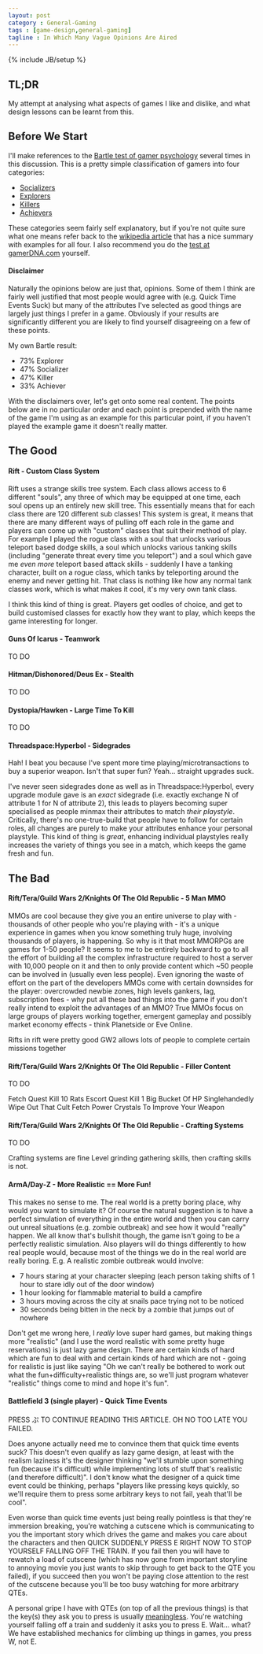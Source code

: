 ```yaml
---
layout: post
category : General-Gaming
tags : [game-design,general-gaming]
tagline : In Which Many Vague Opinions Are Aired
---
```

{% include JB/setup %}


## TL;DR

My attempt at analysing what aspects of games I like and dislike, and what design lessons can be learnt from this.

## Before We Start

I'll make references to the [Bartle test of gamer psychology](http://en.wikipedia.org/wiki/Bartle_Test#Character_theory) several times in this discussion. This is a pretty simple classification of gamers into four categories:
 - [Socializers](http://en.wikipedia.org/wiki/Bartle_Test#Socializers)
 - [Explorers](http://en.wikipedia.org/wiki/Bartle_Test#Explorers)
 - [Killers](http://en.wikipedia.org/wiki/Bartle_Test#Killers)
 - [Achievers](http://en.wikipedia.org/wiki/Bartle_Test#Achievers)
 
These categories seem fairly self explanatory, but if you're not quite sure what one means refer back to the [wikipedia article](http://en.wikipedia.org/wiki/Bartle_Test#Character_theory) that has a nice summary with examples for all four. I also recommend you do the [test at gamerDNA.com](http://www.gamerdna.com/quizzes/bartle-test-of-gamer-psychology) yourself.

#### Disclaimer

Naturally the opinions below are just that, opinions. Some of them I think are fairly well justified that most people would agree with (e.g. Quick Time Events Suck) but many of the attributes I've selected as good things are largely just things I prefer in a game. Obviously if your results are significantly different you are likely to find yourself disagreeing on a few of these points.

My own Bartle result:
 - 73% Explorer
 - 47% Socializer
 - 47% Killer
 - 33% Achiever
 
With the disclaimers over, let's get onto some real content. The points below are in no particular order and each point is prepended with the name of the game I'm using as an example for this particular point, if you haven't played the example game it doesn't really matter.

## The Good

#### Rift - Custom Class System

Rift uses a strange skills tree system. Each class allows access to 6 different "souls", any three of which may be equipped at one time, each soul opens up an entirely new skill tree. This essentially means that for each class there are 120 different sub classes! This system is great, it means that there are many different ways of pulling off each role in the game and players can come up with "custom" classes that suit their method of play. For example I played the rogue class with a soul that unlocks various teleport based dodge skills, a soul which unlocks various tanking skills (including "generate threat every time you teleport") and a soul which gave me _even more_ teleport based attack skills - suddenly I have a tanking character, built on a rogue class, which tanks by teleporting around the enemy and never getting hit. That class is nothing like how any normal tank classes work, which is what makes it cool, it's my very own tank class.

I think this kind of thing is great. Players get oodles of choice, and get to build customised classes for exactly how they want to play, which keeps the game interesting for longer.

#### Guns Of Icarus - Teamwork

TO DO

#### Hitman/Dishonored/Deus Ex - Stealth

TO DO

#### Dystopia/Hawken - Large Time To Kill

TO DO

#### Threadspace:Hyperbol - Sidegrades

Hah! I beat you because I've spent more time playing/microtransactions to buy a superior weapon. Isn't that super fun? Yeah... straight upgrades suck.

I've never seen sidegrades done as well as in Threadspace:Hyperbol, every upgrade module gave is an _exact_ sidegrade (i.e. exactly exchange N of attribute 1 for N of attribute 2), this leads to players becoming super specialised as people minmax their attributes to match _their playstyle_. Critically, there's no one-true-build that people have to follow for certain roles, all changes are purely to make your attributes enhance your personal playstyle. This kind of thing is *great*, enhancing individual playstyles really increases the variety of things you see in a match, which keeps the game fresh and fun.

## The Bad

#### Rift/Tera/Guild Wars 2/Knights Of The Old Republic - 5 Man MMO

MMOs are cool because they give you an entire universe to play with - thousands of other people who you're playing with - it's a unique experience in games when you know something truly huge, involving thousands of players, is happening. So why is it that most MMORPGs are games for 1-50 people? It seems to me to be entirely backward to go to all the effort of building all the complex infrastructure required to host a server with 10,000 people on it and then to only provide content which ~50 people can be involved in (usually even less people). Even ignoring the waste of effort on the part of the developers MMOs come with certain downsides for the player: overcrowded newbie zones, high levels gankers, lag, subscription fees - why put all these bad things into the game if you don't really intend to exploit the advantages of an MMO? True MMOs focus on large groups of players working together, emergent gameplay and possibly market economy effects - think Planetside or Eve Online.

Rifts in rift were pretty good
GW2 allows lots of people to complete certain missions together

#### Rift/Tera/Guild Wars 2/Knights Of The Old Republic - Filler Content

TO DO

Fetch Quest
Kill 10 Rats
Escort Quest
Kill 1 Big Bucket Of HP
Singlehandedly Wipe Out That Cult
Fetch Power Crystals To Improve Your Weapon

#### Rift/Tera/Guild Wars 2/Knights Of The Old Republic - Crafting Systems

TO DO

Crafting systems are fine
Level grinding gathering skills, then crafting skills is not.

#### ArmA/Day-Z - More Realistic == More Fun!

This makes no sense to me. The real world is a pretty boring place, why would you want to simulate it? Of course the natural suggestion is to have a perfect simulation of everything in the entire world and then you can carry out unreal situations (e.g. zombie outbreak) and see how it would "really" happen. We all know that's bullshit though, the game isn't going to be a perfectly realistic simulation. Also players will do things differently to how real people would, because most of the things we do in the real world are really boring. E.g. A realistic zombie outbreak would involve:
 - 7 hours staring at your character sleeping (each person taking shifts of 1 hour to stare idly out of the door window)
 - 1 hour looking for flammable material to build a campfire
 - 3 hours moving across the city at snails pace trying not to be noticed
 - 30 seconds being bitten in the neck by a zombie that jumps out of nowhere

Don't get me wrong here, I *really* love super hard games, but making things more "realistic" (and I use the word realistic with some pretty huge reservations) is just lazy game design. There are certain kinds of hard which are fun to deal with and certain kinds of hard which are not - going for realistic is just like saying "Oh we can't really be bothered to work out what the fun+difficulty+realistic things are, so we'll just program whatever "realistic" things come to mind and hope it's fun".

#### Battlefield 3 (single player) - Quick Time Events

PRESS ぷ TO CONTINUE READING THIS ARTICLE. OH NO TOO LATE YOU FAILED.

Does anyone actually need me to convince them that quick time events suck? This doesn't even qualify as lazy game design, at least with the realism laziness it's the designer thinking "we'll stumble upon something fun (because it's difficult) while implementing lots of stuff that's realistic (and therefore difficult)". I don't know what the designer of a quick time event could be thinking, perhaps "players like pressing keys quickly, so we'll require them to press some arbitrary keys to not fail, yeah that'll be cool".

Even worse than quick time events just being really pointless is that they're immersion breaking, you're watching a cutscene which is communicating to you the important story which drives the game and makes you care about the characters and then QUICK SUDDENLY PRESS E RIGHT NOW TO STOP YOURSELF FALLING OFF THE TRAIN. If you fail then you will have to rewatch a load of cutscene (which has now gone from important storyline to annoying movie you just wants to skip through to get back to the QTE you failed), if you succeed then you won't be paying close attention to the rest of the cutscene because you'll be too busy watching for more arbitrary QTEs.

A personal gripe I have with QTEs (on top of all the previous things) is that the key(s) they ask you to press is usually [meaningless](http://www.youtube.com/watch?feature=player_detailpage&v=viahNATL8Sc&t=270s). You're watching yourself falling off a train and suddenly it asks you to press E. Wait... what? We have established mechanics for climbing up things in games, you press W, not E.